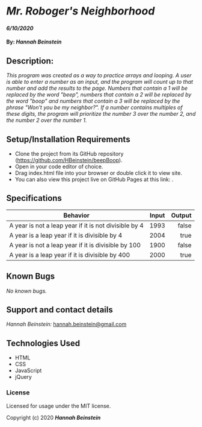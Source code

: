 # _Mr. Roboger's Neighborhood_

#### _6/10/2020_

#### By: _**Hannah Beinstein**_

## Description:

_This program was created as a way to practice arrays and looping. A user is able to enter a number as an input, and the program will count up to that number and add the results to the page. Numbers that contain a 1 will be replaced by the word "beep", numbers that contain a 2 will be replaced by the word "boop" and numbers that contain a 3 will be replaced by the phrase "Won't you be my neighbor?". If a number contains multiples of these digits, the program will prioritize the number 3 over the number 2, and the number 2 over the number 1._

## Setup/Installation Requirements

* Clone the project from its GitHub repository (https://github.com/HBeinstein/beepBoop).
* Open in your code editor of choice.
* Drag index.html file into your browser or double click it to view site.
* You can also view this project live on GitHub Pages at this link: .

## Specifications

| Behavior       | Input         | Output  |
| ------------- |:-------------:| -----:|
| A year is not a leap year if it is not divisible by 4 | 1993 | false | 
| A year is a leap year if it is divisible by 4 | 2004 | true |
| A year is not a leap year if it is divisible by 100 | 1900 | false |
| A year is a leap year if it is divisible by 400 | 2000 | true |
## Known Bugs

_No known bugs._

## Support and contact details

_Hannah Beinstein:_ 
hannah.beinstein@gmail.com

## Technologies Used

* HTML
* CSS
* JavaScript
* jQuery

### License

Licensed for usage under the MIT license.

Copyright (c) 2020 **_Hannah Beinstein_**
